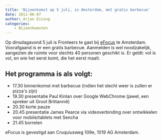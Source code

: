 ```yaml
---
title: 'Bijeenkomst op 5 juli, in Amsterdam, met gratis barbecue'
date: 2011-06-07
author: Arjan Eising
categories:
    - Bijeenkomsten
---
```


Op dinsdagavond 5 juli is Fronteers te gast bij [eFocus](http://efocus.nl) te Amsterdam. Voorafgaand is er een gratis barbecue. Aanmelden is wel noodzakelijk, aangezien de ruimte voor slechts 40 personen geschikt is. Er geldt: vol is vol, en wie het eerst komt, die het eerst maalt.

## Het programma is als volgt:

-   17.30 binnenkomst met barbecue (indien het slecht weer is zullen er pizza's zijn)
-   19.30 presentatie Paul Kinlan over Google WebChrome (jawel, een spreker uit Groot Brittannië)
-   20.30 korte pauze
-   20.45 presentatie James Pearce via videoverbinding over ontwikkelen voor mobile/tablets met Sencha
-   21.45 borrelen

eFocus is gevestigd aan Cruquiusweg 109e, 1019 AG Amsterdam.

